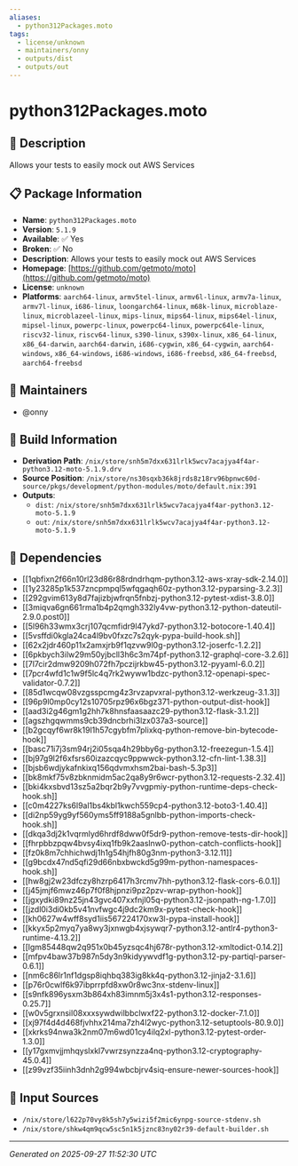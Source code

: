 ```yaml
---
aliases:
  - python312Packages.moto
tags:
  - license/unknown
  - maintainers/onny
  - outputs/dist
  - outputs/out
---
```


# python312Packages.moto

## 📝 Description

Allows your tests to easily mock out AWS Services

## 📋 Package Information

- **Name**: `python312Packages.moto`
- **Version**: `5.1.9`
- **Available**: ✅ Yes
- **Broken**: ✅ No
- **Description**: Allows your tests to easily mock out AWS Services
- **Homepage**: [https://github.com/getmoto/moto](https://github.com/getmoto/moto)
- **License**: `unknown`
- **Platforms**: `aarch64-linux`, `armv5tel-linux`, `armv6l-linux`, `armv7a-linux`, `armv7l-linux`, `i686-linux`, `loongarch64-linux`, `m68k-linux`, `microblaze-linux`, `microblazeel-linux`, `mips-linux`, `mips64-linux`, `mips64el-linux`, `mipsel-linux`, `powerpc-linux`, `powerpc64-linux`, `powerpc64le-linux`, `riscv32-linux`, `riscv64-linux`, `s390-linux`, `s390x-linux`, `x86_64-linux`, `x86_64-darwin`, `aarch64-darwin`, `i686-cygwin`, `x86_64-cygwin`, `aarch64-windows`, `x86_64-windows`, `i686-windows`, `i686-freebsd`, `x86_64-freebsd`, `aarch64-freebsd`
## 👥 Maintainers

- @onny


## 🔧 Build Information

- **Derivation Path**: `/nix/store/snh5m7dxx631lrlk5wcv7acajya4f4ar-python3.12-moto-5.1.9.drv`
- **Source Position**: `/nix/store/ns30sqxb36k8jrds8z18rv96bpnwc60d-source/pkgs/development/python-modules/moto/default.nix:391`
- **Outputs**:
  - `dist`:  `/nix/store/snh5m7dxx631lrlk5wcv7acajya4f4ar-python3.12-moto-5.1.9`
  - `out`:  `/nix/store/snh5m7dxx631lrlk5wcv7acajya4f4ar-python3.12-moto-5.1.9`

## 🔗 Dependencies

- [[1qbfixn2f66n10rl23d86r88rdndrhqm-python3.12-aws-xray-sdk-2.14.0]]
- [[1y23285p1k537zncpmpql5wfqgaqh60z-python3.12-pyparsing-3.2.3]]
- [[292gvim613y8d7fajizbjwfrqn5fnbzj-python3.12-pytest-xdist-3.8.0]]
- [[3miqva6gn661rma1b4p2qmgh332ly4vw-python3.12-python-dateutil-2.9.0.post0]]
- [[5l96h33wmx3crj107qcmfidr9l47ykd7-python3.12-botocore-1.40.4]]
- [[5vsffdi0kgla24ca4l9bv0fxzc7s2qyk-pypa-build-hook.sh]]
- [[62x2jdr460p11x2amxjrb9f1qzvw9l0g-python3.12-joserfc-1.2.2]]
- [[6pkbych3ilw29m50yjbcll3h6c3m74pf-python3.12-graphql-core-3.2.6]]
- [[7l7cir2dmw9209h072fh7pczijrkbw45-python3.12-pyyaml-6.0.2]]
- [[7pcr4wfd1c1w9f5lc4q7rk2wyww1bdzc-python3.12-openapi-spec-validator-0.7.2]]
- [[85d1wcqw08vzgsspcmg4z3rvzapvxral-python3.12-werkzeug-3.1.3]]
- [[96p9l0mp0cy12s10705rpz96x6bgz371-python-output-dist-hook]]
- [[aad3i2g46gm1g2hh7k8hnsfaasaazc29-python3.12-flask-3.1.2]]
- [[agszhgqwmms9cb39dncbrhi3lzx037a3-source]]
- [[b2gcqyf6wr8k19l1h57cgybfm7plixkq-python-remove-bin-bytecode-hook]]
- [[basc71i7j3sm94rj2i05sqa4h29bby6g-python3.12-freezegun-1.5.4]]
- [[bj97g9l2f6xfsrs60izazcqyc9ppwwck-python3.12-cfn-lint-1.38.3]]
- [[bjsb6wdjykafnkixq156qdvmxhsm2bai-bash-5.3p3]]
- [[bk8mkf75v8zbknmidm5ac2qa8y9r6wcr-python3.12-requests-2.32.4]]
- [[bki4kxsbvd13sz5a2bqr2b9y7vvgpmiy-python-runtime-deps-check-hook.sh]]
- [[c0m4227ks6l9al1bs4kbl1kwch559cp4-python3.12-boto3-1.40.4]]
- [[di2np59yg9yf560yms5ff9188a5gnlbb-python-imports-check-hook.sh]]
- [[dkqa3dj2k1vqrmlyd6hrdf8dww0f5dr9-python-remove-tests-dir-hook]]
- [[fhrpbbzpqw4bvsy4ixq1fb9k2aaslnw0-python-catch-conflicts-hook]]
- [[fz0k8m7chhichwdj1h1g54hjfh80g3nm-python3-3.12.11]]
- [[g9bcdx47nd5qfi29d66nbxbwckd5g99m-python-namespaces-hook.sh]]
- [[hw8gj2w23dfczy8hzrp6417h3rcmv7hh-python3.12-flask-cors-6.0.1]]
- [[j45jmjf6mwz46p7f0f8hjpnzi9pz2pzv-wrap-python-hook]]
- [[jgxydki89nz25jn43gvc407xxfnjl05q-python3.12-jsonpath-ng-1.7.0]]
- [[jzdl0i3di0kb5v41nvfwgc4j9dc2km9x-pytest-check-hook]]
- [[kh0627w4wff8syd1iis567224170xw3l-pypa-install-hook]]
- [[kkyx5p2myq7ya8wy3jxnwgb4xjsywqr7-python3.12-antlr4-python3-runtime-4.13.2]]
- [[lgm85448qw2q951x0b45yzsqc4hj678r-python3.12-xmltodict-0.14.2]]
- [[mfpv4baw37b987n5dy3n9kidyywvdf1g-python3.12-py-partiql-parser-0.6.1]]
- [[nm6c86lr1nf1dgsp8iqhbq383ig8kk4q-python3.12-jinja2-3.1.6]]
- [[p76r0cwlf6k97ibprrpfd8xw0r8wc3nx-stdenv-linux]]
- [[s9nfk896ysxm3b864xh83imnm5j3x4s1-python3.12-responses-0.25.7]]
- [[w0v5grxnsil08xxxsywdwilbbclwxf22-python3.12-docker-7.1.0]]
- [[xj97f4d4d468fjvhhx214ma7zh4l2wyc-python3.12-setuptools-80.9.0]]
- [[xkrks94nwa3k2nm07m6wd01cy4ilq2xl-python3.12-pytest-order-1.3.0]]
- [[y17gxmvjjmhqyslxkl7vwrzsynzza4nq-python3.12-cryptography-45.0.4]]
- [[z99vzf35iinh3dnh2g994wbcbjrv4siq-ensure-newer-sources-hook]]

## 📁 Input Sources

- `/nix/store/l622p70vy8k5sh7y5wizi5f2mic6ynpg-source-stdenv.sh`
- `/nix/store/shkw4qm9qcw5sc5n1k5jznc83ny02r39-default-builder.sh`

---
*Generated on 2025-09-27 11:52:30 UTC*
